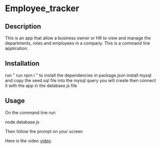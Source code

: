 # Employee_tracker

## Description

This is an app that allow a business owner or HR to view and manage the departments, roles and employees in a company. This is a command line application.

## Installation

run " run npm i " to install the dependencies in package.json
install mysql and copy the seed.sql file into the mysql query you will create then connect it with the app in the database.js file

## Usage

On the command line run

node database.js

Then follow the prompt on your screen

Here is the video
[video](images/video.mp4)
